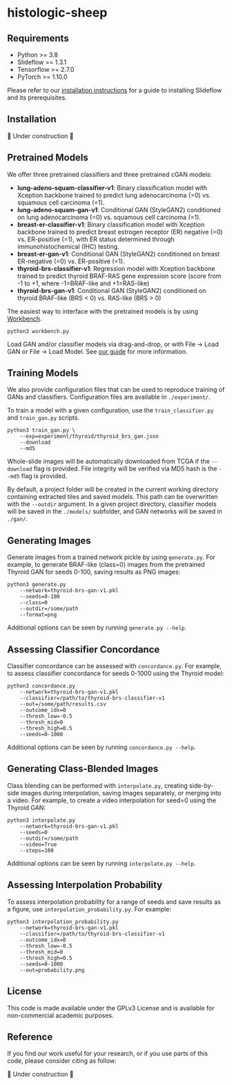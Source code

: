 # histologic-sheep

## Requirements
- Python >= 3.8
- Slideflow == 1.3.1
- Tensorflow >= 2.7.0
- PyTorch >= 1.10.0

Please refer to our [installation instructions](https://slideflow.dev/installation.html) for a guide to installing Slideflow and its prerequisites.

## Installation

🚧 Under construction 🚧

## Pretrained Models

We offer three pretrained classifiers and three pretrained cGAN models:

- **lung-adeno-squam-classifier-v1**: Binary classification model with Xception backbone trained to predict lung adenocarcinoma (=0) vs. squamous cell carcinoma (=1).
- **lung-adeno-squam-gan-v1**: Conditional GAN (StyleGAN2) conditioned on lung adenocarcinoma (=0) vs. squamous cell carcinoma (=1).
- **breast-er-classifier-v1**: Binary classification model with Xception backbone trained to predict breast estrogen receptor (ER) negative (=0) vs. ER-positive (=1), with ER status determined through immunohistochemical (IHC) testing.
- **breast-er-gan-v1**: Conditional GAN (StyleGAN2) conditioned on breast ER-negative (=0) vs. ER-positive (=1).
- **thyroid-brs-classifier-v1**: Regression model with Xception backbone trained to predict thyroid BRAF-RAS gene expression score (score from -1 to +1, where -1=BRAF-like and +1=RAS-like)
- **thyroid-brs-gan-v1**: Conditional GAN (StyleGAN2) conditioned on thyroid BRAF-like (BRS < 0) vs. RAS-like (BRS > 0)

The easiest way to interface with the pretrained models is by using [Workbench](https://slideflow.dev/workbench_tools.html).


```
python3 workbench.py
```

Load GAN and/or classifier models via drag-and-drop, or with File -> Load GAN or File -> Load Model. See [our guide](https://slideflow.dev/workbench_tools.html#stylegan) for more information.

## Training Models

We also provide configuration files that can be used to reproduce training of GANs and classifiers. Configuration files are available in ``./experiment/``.

To train a model with a given configuration, use the ``train_classifier.py`` and ``train_gan.py`` scripts.

```
python3 train_gan.py \
    --exp=experiment/thyroid/thyroid_brs_gan.json
    --download
    --md5
```

Whole-slide images will be automatically downloaded from TCGA if the ``--download`` flag is provided. File integrity will be verified via MD5 hash is the ``--md5`` flag is provided.

By default, a project folder will be created in the current working directory containing extracted tiles and saved models. This path can be overwritten with the ``--outdir`` argument. In a given project directory, classifier models will be saved in the ``./models/`` subfolder, and GAN networks will be saved in ``./gan/``.

## Generating Images

Generate images from a trained network pickle by using ``generate.py``. For example, to generate BRAF-like (class=0) images from the pretrained Thyroid GAN for seeds 0-100, saving results as PNG images:

```
python3 generate.py
    --network=thyroid-brs-gan-v1.pkl
    --seeds=0-100
    --class=0
    --outdir=/some/path
    --format=png
```

Additional options can be seen by running ``generate.py --help``.

## Assessing Classifier Concordance

Classifier concordance can be assessed with ``concordance.py``. For example, to assess classifier concordance for seeds 0-1000 using the Thyroid model:

```
python3 concordance.py
    --network=thyroid-brs-gan-v1.pkl
    --classifier=/path/to/thyroid-brs-classifier-v1
    --out=/some/path/results.csv
    --outcome_idx=0
    --thresh_low=-0.5
    --thresh_mid=0
    --thresh_high=0.5
    --seeds=0-1000
```

Additional options can be seen by running ``concordance.py --help``.

## Generating Class-Blended Images

Class blending can be performed with ``interpolate.py``, creating side-by-side images during interpolation, saving images separately, or merging into a video. For example, to create a video interpolation for seed=0 using the Thyroid GAN:

```
python3 interpolate.py
    --network=thyroid-brs-gan-v1.pkl
    --seeds=0
    --outdir=/some/path
    --video=True
    --steps=100
```

Additional options can be seen by running ``interpolate.py --help``.

## Assessing Interpolation Probability

To assess interpolation probability for a range of seeds and save results as a figure, use ``interpolation_probability.py``. For example:

```
python3 interpolation_probability.py
    --network=thyroid-brs-gan-v1.pkl
    --classifier=/path/to/thyroid-brs-classifier-v1
    --outcome_idx=0
    --thresh_low=-0.5
    --thresh_mid=0
    --thresh_high=0.5
    --seeds=0-1000
    --out=probability.png
```
## License

This code is made available under the GPLv3 License and is available for non-commercial academic purposes.

## Reference

If you find our work useful for your research, or if you use parts of this code, please consider citing as follow:

🚧 Under construction 🚧